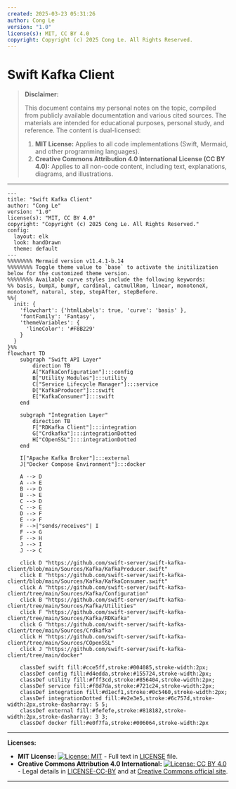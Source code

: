 ```yaml
---
created: 2025-03-23 05:31:26
author: Cong Le
version: "1.0"
license(s): MIT, CC BY 4.0
copyright: Copyright (c) 2025 Cong Le. All Rights Reserved.
---
```




# Swift Kafka Client
> **Disclaimer:**
>
> This document contains my personal notes on the topic,
> compiled from publicly available documentation and various cited sources.
> The materials are intended for educational purposes, personal study, and reference.
> The content is dual-licensed:
> 1. **MIT License:** Applies to all code implementations (Swift, Mermaid, and other programming languages).
> 2. **Creative Commons Attribution 4.0 International License (CC BY 4.0):** Applies to all non-code content, including text, explanations, diagrams, and illustrations.
---




```mermaid
---
title: "Swift Kafka Client"
author: "Cong Le"
version: "1.0"
license(s): "MIT, CC BY 4.0"
copyright: "Copyright (c) 2025 Cong Le. All Rights Reserved."
config:
  layout: elk
  look: handDrawn
  theme: default
---
%%%%%%%% Mermaid version v11.4.1-b.14
%%%%%%%% Toggle theme value to `base` to activate the initilization below for the customized theme version.
%%%%%%%% Available curve styles include the following keywords:
%% basis, bumpX, bumpY, cardinal, catmullRom, linear, monotoneX, monotoneY, natural, step, stepAfter, stepBefore.
%%{
  init: {
    'flowchart': {'htmlLabels': true, 'curve': 'basis' },
    'fontFamily': 'Fantasy',
    'themeVariables': {
      'lineColor': '#F8B229'
    }
  }
}%%
flowchart TD
    subgraph "Swift API Layer"
        direction TB
        A["KafkaConfiguration"]:::config
        B["Utility Modules"]:::utility
        C["Service Lifecycle Manager"]:::service
        D["KafkaProducer"]:::swift
        E["KafkaConsumer"]:::swift
    end

    subgraph "Integration Layer"
        direction TB
        F["RDKafka Client"]:::integration
        G["Crdkafka"]:::integrationDotted
        H["COpenSSL"]:::integrationDotted
    end

    I["Apache Kafka Broker"]:::external
    J["Docker Compose Environment"]:::docker

    A --> D
    A --> E
    B --> D
    B --> E
    C --> D
    C --> E
    D --> F
    E --> F
    F -->|"sends/receives"| I
    F --> G
    F --> H
    J --> I
    J --> C

    click D "https://github.com/swift-server/swift-kafka-client/blob/main/Sources/Kafka/KafkaProducer.swift"
    click E "https://github.com/swift-server/swift-kafka-client/blob/main/Sources/Kafka/KafkaConsumer.swift"
    click A "https://github.com/swift-server/swift-kafka-client/tree/main/Sources/Kafka/Configuration"
    click B "https://github.com/swift-server/swift-kafka-client/tree/main/Sources/Kafka/Utilities"
    click F "https://github.com/swift-server/swift-kafka-client/tree/main/Sources/Kafka/RDKafka"
    click G "https://github.com/swift-server/swift-kafka-client/tree/main/Sources/Crdkafka"
    click H "https://github.com/swift-server/swift-kafka-client/tree/main/Sources/COpenSSL"
    click J "https://github.com/swift-server/swift-kafka-client/tree/main/docker"

    classDef swift fill:#cce5ff,stroke:#004085,stroke-width:2px;
    classDef config fill:#d4edda,stroke:#155724,stroke-width:2px;
    classDef utility fill:#fff3cd,stroke:#856404,stroke-width:2px;
    classDef service fill:#f8d7da,stroke:#721c24,stroke-width:2px;
    classDef integration fill:#d1ecf1,stroke:#0c5460,stroke-width:2px;
    classDef integrationDotted fill:#e2e3e5,stroke:#6c757d,stroke-width:2px,stroke-dasharray: 5 5;
    classDef external fill:#fefefe,stroke:#818182,stroke-width:2px,stroke-dasharray: 3 3;
    classDef docker fill:#e0f7fa,stroke:#006064,stroke-width:2px

```



---
**Licenses:**

- **MIT License:**  [![License: MIT](https://img.shields.io/badge/License-MIT-yellow.svg)](LICENSE) - Full text in [LICENSE](LICENSE) file.
- **Creative Commons Attribution 4.0 International:** [![License: CC BY 4.0](https://licensebuttons.net/l/by/4.0/88x31.png)](LICENSE-CC-BY) - Legal details in [LICENSE-CC-BY](LICENSE-CC-BY) and at [Creative Commons official site](http://creativecommons.org/licenses/by/4.0/).

---